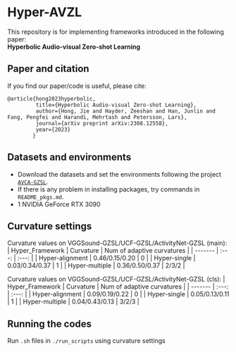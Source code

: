 # Hyper-AVZL
This repository is for implementing frameworks introduced in the following paper:  
**Hyperbolic Audio-visual Zero-shot Learning**

## Paper and citation  
If you find our paper/code is useful, please cite:
```
@article{hong2023hyperbolic,
         title={Hyperbolic Audio-visual Zero-shot Learning},
         author={Hong, Jie and Hayder, Zeeshan and Han, Junlin and Fang, Pengfei and Harandi, Mehrtash and Petersson, Lars},
         journal={arXiv preprint arXiv:2308.12558},
         year={2023}
        }
```

## Datasets and environments
* Download the datasets and set the environments following the project [```AVCA-GZSL```](https://github.com/ExplainableML/AVCA-GZSL).
* If there is any problem in installing packages, try commands in ```README_pkgs.md```.
* 1 NVIDIA GeForce RTX 3090

## Curvature settings
Curvature values on VGGSound-GZSL/UCF-GZSL/ActivityNet-GZSL (main):
| Hyper_Framework | Curvature  | Num of adaptive curvatures  |
| ------- | :---: | :---: |
| Hyper-alignment | 0.46/0.15/0.20 | 0 |
| Hyper-single    | 0.03/0.34/0.37 | 1 |
| Hyper-multiple  | 0.36/0.50/0.37 | 2/3/2 |

Curvature values on VGGSound-GZSL/UCF-GZSL/ActivityNet-GZSL (cls):
| Hyper_Framework | Curvature  | Num of adaptive curvatures  |
| ------- | :---: | :---: |
| Hyper-alignment | 0.09/0.19/0.22 | 0 |
| Hyper-single    | 0.05/0.13/0.11 | 1 |
| Hyper-multiple  | 0.04/0.43/0.13 | 3/2/3 |

## Running the codes
Run ```.sh``` files in ```./run_scripts``` using curvature settings
